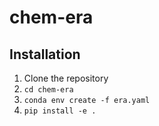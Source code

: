 # chem-era


## Installation
1. Clone the repository
2. `cd chem-era`
3. `conda env create -f era.yaml`
4. `pip install -e .`
